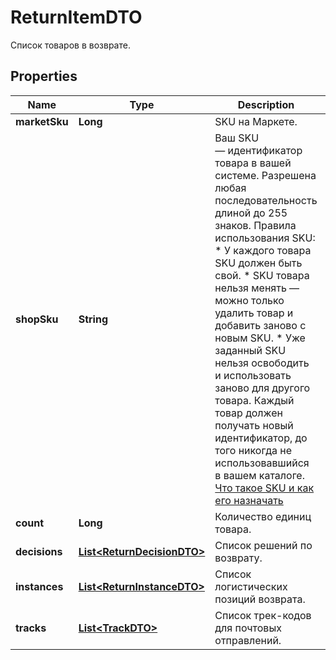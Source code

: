 

# ReturnItemDTO

Список товаров в возврате.

## Properties

| Name | Type | Description | Notes |
|------------ | ------------- | ------------- | -------------|
|**marketSku** | **Long** | SKU на Маркете. |  [optional] |
|**shopSku** | **String** | Ваш SKU — идентификатор товара в вашей системе.  Разрешена любая последовательность длиной до 255 знаков.  Правила использования SKU:  * У каждого товара SKU должен быть свой.  * SKU товара нельзя менять — можно только удалить товар и добавить заново с новым SKU.  * Уже заданный SKU нельзя освободить и использовать заново для другого товара. Каждый товар должен получать новый идентификатор, до того никогда не использовавшийся в вашем каталоге.  [Что такое SKU и как его назначать](https://yandex.ru/support/marketplace/assortment/add/index.html#fields)  |  |
|**count** | **Long** | Количество единиц товара. |  |
|**decisions** | [**List&lt;ReturnDecisionDTO&gt;**](ReturnDecisionDTO.md) | Список решений по возврату. |  [optional] |
|**instances** | [**List&lt;ReturnInstanceDTO&gt;**](ReturnInstanceDTO.md) | Список логистических позиций возврата. |  [optional] |
|**tracks** | [**List&lt;TrackDTO&gt;**](TrackDTO.md) | Список трек-кодов для почтовых отправлений. |  [optional] |



